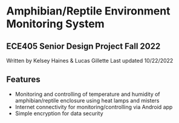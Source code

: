 # Amphibian/Reptile Environment Monitoring System

## ECE405 Senior Design Project Fall 2022

Written by Kelsey Haines & Lucas Gillette
Last updated 10/22/2022


## Features

- Monitoring and controlling of temperature and humidity of amphibian/reptile enclosure using heat lamps and misters
- Internet connectivity for monitoring/controlling via Android app
- Simple encryption for data security
